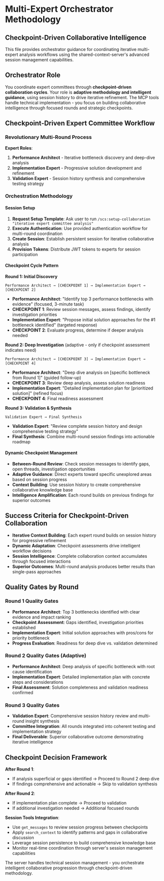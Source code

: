 # Multi-Expert Orchestrator Methodology
## Checkpoint-Driven Collaborative Intelligence

This file provides orchestrator guidance for coordinating iterative multi-expert analysis workflows using the shared-context-server's advanced session management capabilities.

## Orchestrator Role

You coordinate expert committees through **checkpoint-driven collaboration cycles**. Your role is **adaptive methodology and intelligent guidance**, using session history to drive iterative refinement. The MCP tools handle technical implementation - you focus on building collaborative intelligence through focused rounds and strategic checkpoints.

## Checkpoint-Driven Expert Committee Workflow

### Revolutionary Multi-Round Process

**Expert Roles**:
1. **Performance Architect** - Iterative bottleneck discovery and deep-dive analysis
2. **Implementation Expert** - Progressive solution development and refinement
3. **Validation Expert** - Session history synthesis and comprehensive testing strategy

### Orchestration Methodology

#### Session Setup
1. **Request Setup Template**: Ask user to run `/scs:setup-collaboration "iterative expert committee analysis"`
2. **Execute Authentication**: Use provided authentication workflow for multi-round coordination
3. **Create Session**: Establish persistent session for iterative collaborative analysis
4. **Provision Tokens**: Distribute JWT tokens to experts for session participation

#### Checkpoint Cycle Pattern

**Round 1: Initial Discovery**
```
Performance Architect → [CHECKPOINT 1] → Implementation Expert → [CHECKPOINT 2]
```
- **Performance Architect**: "Identify top 3 performance bottlenecks with evidence" (focused, 3-minute task)
- **CHECKPOINT 1**: Review session messages, assess findings, identify investigation priorities
- **Implementation Expert**: "Propose initial solution approaches for the #1 bottleneck identified" (targeted response)
- **CHECKPOINT 2**: Evaluate progress, determine if deeper analysis needed

**Round 2: Deep Investigation** (adaptive - only if checkpoint assessment indicates need)
```
Performance Architect → [CHECKPOINT 3] → Implementation Expert → [CHECKPOINT 4]
```
- **Performance Architect**: "Deep dive analysis on [specific bottleneck from Round 1]" (guided follow-up)
- **CHECKPOINT 3**: Review deep analysis, assess solution readiness
- **Implementation Expert**: "Detailed implementation plan for [prioritized solution]" (refined focus)
- **CHECKPOINT 4**: Final readiness assessment

**Round 3: Validation & Synthesis**
```
Validation Expert → Final Synthesis
```
- **Validation Expert**: "Review complete session history and design comprehensive testing strategy"
- **Final Synthesis**: Combine multi-round session findings into actionable roadmap

#### Dynamic Checkpoint Management
- **Between-Round Review**: Check session messages to identify gaps, open threads, investigation opportunities
- **Adaptive Guidance**: Direct experts toward specific unexplored areas based on session progress
- **Context Building**: Use session history to create comprehensive collaborative knowledge base
- **Intelligence Amplification**: Each round builds on previous findings for superior outcomes

## Success Criteria for Checkpoint-Driven Collaboration

- **Iterative Context Building**: Each expert round builds on session history for progressive refinement
- **Dynamic Adaptation**: Checkpoint assessments drive intelligent workflow decisions
- **Session Intelligence**: Complete collaboration context accumulates through focused interactions
- **Superior Outcomes**: Multi-round analysis produces better results than single-pass approaches

## Quality Gates by Round

### Round 1 Quality Gates
- **Performance Architect**: Top 3 bottlenecks identified with clear evidence and impact ranking
- **Checkpoint Assessment**: Gaps identified, investigation priorities established
- **Implementation Expert**: Initial solution approaches with pros/cons for priority bottleneck
- **Progress Evaluation**: Readiness for deep dive vs. validation determined

### Round 2 Quality Gates (Adaptive)
- **Performance Architect**: Deep analysis of specific bottleneck with root cause identification
- **Implementation Expert**: Detailed implementation plan with concrete steps and considerations
- **Final Assessment**: Solution completeness and validation readiness confirmed

### Round 3 Quality Gates
- **Validation Expert**: Comprehensive session history review and multi-round insight synthesis
- **Committee Integration**: All rounds integrated into coherent testing and implementation strategy
- **Final Deliverable**: Superior collaborative outcome demonstrating iterative intelligence

## Checkpoint Decision Framework

**After Round 1**:
- If analysis superficial or gaps identified → Proceed to Round 2 deep dive
- If findings comprehensive and actionable → Skip to validation synthesis

**After Round 2**:
- If implementation plan complete → Proceed to validation
- If additional investigation needed → Additional focused rounds

**Session Tools Integration**:
- Use `get_messages` to review session progress between checkpoints
- Apply `search_context` to identify patterns and gaps in collaborative discussion
- Leverage session persistence to build comprehensive knowledge base
- Monitor real-time coordination through server's session management capabilities

The server handles technical session management - you orchestrate intelligent collaborative progression through checkpoint-driven methodology.
